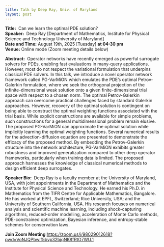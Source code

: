 ```yaml
---
title: Talk by Deep Ray, Univ. of Maryland
layout: post
---
```


**Title:**  Can we learn the optimal PDE solution?  
**Speaker:**  Deep Ray [Department of Mathematics, Institute for Physical Science and Technology University of Maryland]  
**Date and Time:** August 19th, 2025 [Tuesday] **at 04:30 pm**  
**Venue:** Online mode (Zoom meeting details below)

**Abstract:**  Operator networks have recently emerged as powerful surrogate solvers for PDEs, enabling fast evaluations in many-query applications. However, most do not respect the variational formulation that underpins classical PDE solvers. In this talk, we introduce a novel operator network framework called PG-VarMiON which emulates the PDE’s optimal Petrov-Galerkin formulation, where we seek the orthogonal projection of the infinite-dimensional weak solution onto a given finite-dimensional trial space with respect to a chosen norm. The optimal Petrov-Galerkin approach can overcome practical challenges faced by standard Galerkin approaches. However, recovery of the optimal solution is contingent on being able to construct the optimal weighting functions associated with the trial basis. While explicit constructions are available for simple problems, such constructions for a general multidimensional problem remain elusive. The proposed PG-VarMiON can approximate the optimal solution while implicitly learning the optimal weighting functions. Several numerical results for the advection-diffusion equation are presented to demonstrate the efficacy of the proposed method. By embedding the Petrov-Galerkin structure into the network architecture, PG-VarMiON exhibits greater robustness and improved generalization compared to other deep operator frameworks, particularly when training data is limited. The proposed approach harnesses the knowledge of classical numerical methods to design efficient deep surrogates.

**Speaker Bio:**  Deep Ray is a faculty member at the University of Maryland, USA, with joint appointments in the Department of Mathematics and the Institute for Physical Science and Technology. He earned his Ph.D. in Mathematics from the TIFR Centre for Applicable Mathematics, Bangalore. He has worked at EPFL, Switzerland; Rice University, USA; and the University of Southern California, USA. His research focuses on numerical analysis and scientific machine learning, including shock-capturing algorithms, reduced-order modelling, acceleration of Monte Carlo methods, PDE-constrained optimization, Bayesian inference, and entropy-stable schemes for conservation laws.

**Join Zoom Meeting**
https://zoom.us/j/98029012618?pwd=VoNJQPbwif5bvp32bjqNI0ffRtO7WU.1

